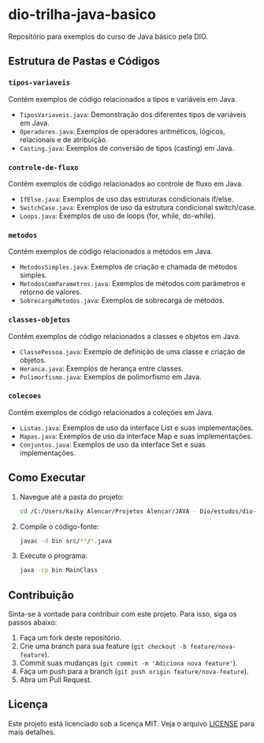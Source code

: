# dio-trilha-java-basico

Repositório para exemplos do curso de Java básico pela DIO.

## Estrutura de Pastas e Códigos

### `tipos-variaveis`
Contém exemplos de código relacionados a tipos e variáveis em Java.
- `TiposVariaveis.java`: Demonstração dos diferentes tipos de variáveis em Java.
- `Operadores.java`: Exemplos de operadores aritméticos, lógicos, relacionais e de atribuição.
- `Casting.java`: Exemplos de conversão de tipos (casting) em Java.

### `controle-de-fluxo`
Contém exemplos de código relacionados ao controle de fluxo em Java.
- `IfElse.java`: Exemplos de uso das estruturas condicionais if/else.
- `SwitchCase.java`: Exemplos de uso da estrutura condicional switch/case.
- `Loops.java`: Exemplos de uso de loops (for, while, do-while).

### `metodos`
Contém exemplos de código relacionados a métodos em Java.
- `MetodosSimples.java`: Exemplos de criação e chamada de métodos simples.
- `MetodosComParametros.java`: Exemplos de métodos com parâmetros e retorno de valores.
- `SobrecargaMetodos.java`: Exemplos de sobrecarga de métodos.

### `classes-objetos`
Contém exemplos de código relacionados a classes e objetos em Java.
- `ClassePessoa.java`: Exemplo de definição de uma classe e criação de objetos.
- `Heranca.java`: Exemplos de herança entre classes.
- `Polimorfismo.java`: Exemplos de polimorfismo em Java.

### `colecoes`
Contém exemplos de código relacionados a coleções em Java.
- `Listas.java`: Exemplos de uso da interface List e suas implementações.
- `Mapas.java`: Exemplos de uso da interface Map e suas implementações.
- `Conjuntos.java`: Exemplos de uso da interface Set e suas implementações.

## Como Executar

1. Navegue até a pasta do projeto:
    ```sh
    cd /C:/Users/Kaiky Alencar/Projetos Alencar/JAVA - Dio/estudos/dio-trilha-java-basico
    ```

2. Compile o código-fonte:
    ```sh
    javac -d bin src/**/*.java
    ```

3. Execute o programa:
    ```sh
    java -cp bin MainClass
    ```

## Contribuição

Sinta-se à vontade para contribuir com este projeto. Para isso, siga os passos abaixo:

1. Faça um fork deste repositório.
2. Crie uma branch para sua feature (`git checkout -b feature/nova-feature`).
3. Commit suas mudanças (`git commit -m 'Adiciona nova feature'`).
4. Faça um push para a branch (`git push origin feature/nova-feature`).
5. Abra um Pull Request.

## Licença

Este projeto está licenciado sob a licença MIT. Veja o arquivo [LICENSE](LICENSE) para mais detalhes.
